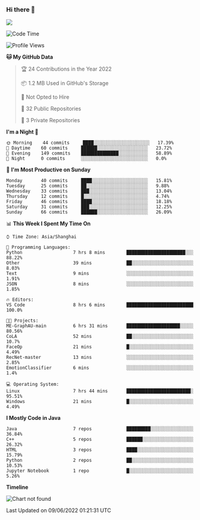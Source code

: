 ### Hi there 👋

<!--
**zhou-ning/zhou-ning** is a ✨ _special_ ✨ repository because its `README.md` (this file) appears on your GitHub profile.

Here are some ideas to get you started:

- 🔭 I’m currently working on ...
- 🌱 I’m currently learning ...
- 👯 I’m looking to collaborate on ...
- 🤔 I’m looking for help with ...
- 💬 Ask me about ...
- 📫 How to reach me: ...
- 😄 Pronouns: ...
- ⚡ Fun fact: ...
-->
![](https://github-readme-stats.vercel.app/api?username=zhou-ning)

<!--START_SECTION:waka-->
![Code Time](http://img.shields.io/badge/Code%20Time-0%20secs-blue)

![Profile Views](http://img.shields.io/badge/Profile%20Views-1-blue)

**🐱 My GitHub Data** 

> 🏆 24 Contributions in the Year 2022
 > 
> 📦 1.2 MB Used in GitHub's Storage 
 > 
> 🚫 Not Opted to Hire
 > 
> 📜 32 Public Repositories 
 > 
> 🔑 3 Private Repositories  
 > 
**I'm a Night 🦉** 

```text
🌞 Morning    44 commits     ████░░░░░░░░░░░░░░░░░░░░░   17.39% 
🌆 Daytime    60 commits     ██████░░░░░░░░░░░░░░░░░░░   23.72% 
🌃 Evening    149 commits    ██████████████░░░░░░░░░░░   58.89% 
🌙 Night      0 commits      ░░░░░░░░░░░░░░░░░░░░░░░░░   0.0%

```
📅 **I'm Most Productive on Sunday** 

```text
Monday       40 commits     ████░░░░░░░░░░░░░░░░░░░░░   15.81% 
Tuesday      25 commits     ██░░░░░░░░░░░░░░░░░░░░░░░   9.88% 
Wednesday    33 commits     ███░░░░░░░░░░░░░░░░░░░░░░   13.04% 
Thursday     12 commits     █░░░░░░░░░░░░░░░░░░░░░░░░   4.74% 
Friday       46 commits     ████░░░░░░░░░░░░░░░░░░░░░   18.18% 
Saturday     31 commits     ███░░░░░░░░░░░░░░░░░░░░░░   12.25% 
Sunday       66 commits     ██████░░░░░░░░░░░░░░░░░░░   26.09%

```


📊 **This Week I Spent My Time On** 

```text
⌚︎ Time Zone: Asia/Shanghai

💬 Programming Languages: 
Python                   7 hrs 8 mins        ██████████████████████░░░   88.22% 
Other                    39 mins             ██░░░░░░░░░░░░░░░░░░░░░░░   8.03% 
Text                     9 mins              ░░░░░░░░░░░░░░░░░░░░░░░░░   1.91% 
JSON                     8 mins              ░░░░░░░░░░░░░░░░░░░░░░░░░   1.85%

🔥 Editors: 
VS Code                  8 hrs 6 mins        █████████████████████████   100.0%

🐱‍💻 Projects: 
ME-GraphAU-main          6 hrs 31 mins       ████████████████████░░░░░   80.56% 
CoLA                     52 mins             ██░░░░░░░░░░░░░░░░░░░░░░░   10.7% 
FaceOp                   21 mins             █░░░░░░░░░░░░░░░░░░░░░░░░   4.49% 
RecNet-master            13 mins             ░░░░░░░░░░░░░░░░░░░░░░░░░   2.85% 
EmotionClassifier        6 mins              ░░░░░░░░░░░░░░░░░░░░░░░░░   1.4%

💻 Operating System: 
Linux                    7 hrs 44 mins       ████████████████████████░   95.51% 
Windows                  21 mins             █░░░░░░░░░░░░░░░░░░░░░░░░   4.49%

```

**I Mostly Code in Java** 

```text
Java                     7 repos             █████████░░░░░░░░░░░░░░░░   36.84% 
C++                      5 repos             ██████░░░░░░░░░░░░░░░░░░░   26.32% 
HTML                     3 repos             ████░░░░░░░░░░░░░░░░░░░░░   15.79% 
Python                   2 repos             ██░░░░░░░░░░░░░░░░░░░░░░░   10.53% 
Jupyter Notebook         1 repo              █░░░░░░░░░░░░░░░░░░░░░░░░   5.26%

```


**Timeline**

![Chart not found](https://raw.githubusercontent.com/zhou-ning/zhou-ning/main/charts/bar_graph.png) 


 Last Updated on 09/06/2022 01:21:31 UTC
<!--END_SECTION:waka-->
